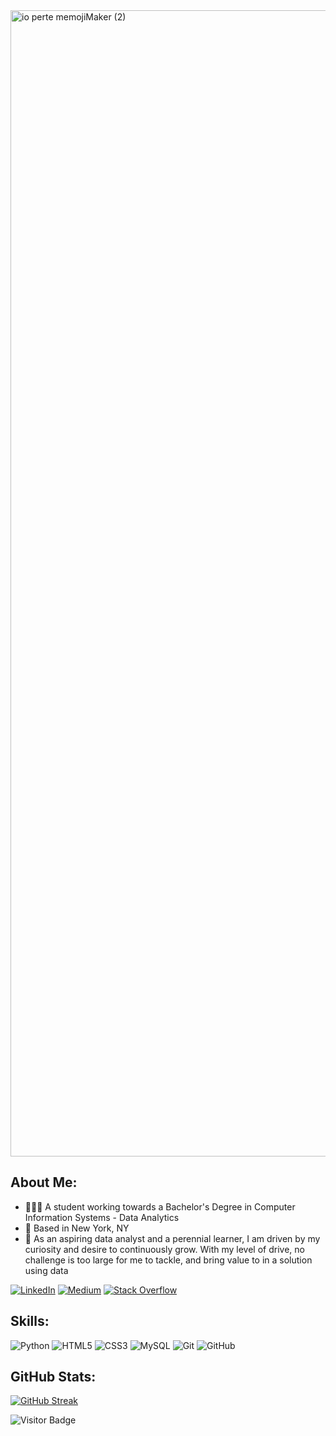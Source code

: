 <img align="center" width="1834" alt="io perte memojiMaker (2)" src="https://user-images.githubusercontent.com/124944327/218054795-a56cfbba-ab29-4f89-91d3-f1241bf47466.png">

## About Me:

- 👨🏻‍🎓 A student working towards a Bachelor's Degree in Computer Information Systems - Data Analytics
- 🗽 Based in New York, NY
- 🎯 As an aspiring data analyst and a perennial learner, I am driven by my curiosity and desire to continuously grow. With my level of drive, no challenge is too large for me to tackle, and bring value to in a solution using data

[![LinkedIn](https://img.shields.io/badge/linkedin-%230077B5.svg?style=for-the-badge&logo=linkedin&logoColor=white)](https://www.linkedin.com/in/sebastian-bermudez-4b7912248/)
[![Medium](https://img.shields.io/badge/Medium-12100E?style=for-the-badge&logo=medium&logoColor=white)](https://medium.com/@bermudezsebastian99)
[![Stack Overflow](https://img.shields.io/badge/-Stackoverflow-FE7A16?style=for-the-badge&logo=stack-overflow&logoColor=white)](https://stackoverflow.com/users/21191415/sebastian-bermudez)

## Skills:

![Python](https://img.shields.io/badge/-Python-black?style=flat-square&logo=Python)
![HTML5](https://img.shields.io/badge/-HTML5-E34F26?style=flat-square&logo=html5&logoColor=white)
![CSS3](https://img.shields.io/badge/-CSS3-1572B6?style=flat-square&logo=css3)
![MySQL](https://img.shields.io/badge/-MySQL-black?style=flat-square&logo=mysql)
![Git](https://img.shields.io/badge/-Git-black?style=flat-square&logo=git)
![GitHub](https://img.shields.io/badge/-GitHub-181717?style=flat-square&logo=github)

## GitHub Stats:
[![GitHub Streak](http://github-readme-streak-stats.herokuapp.com?user=bash0217&theme=dark&background=1E2126)](https://git.io/streak-stats)

![Visitor Badge](https://visitor-badge.laobi.icu/badge?page_id=bash0217.bash0217)

